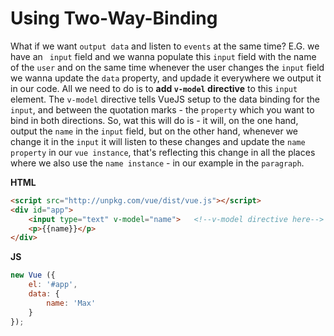 # Using Two-Way-Binding

What if we want `output data` and listen to `events` at the same time? E.G. we have an ` input` field and we wanna populate this `input` field with the name of the `user` and on the same time whenever the user changes the `input` field we wanna update the `data` property, and updade it everywhere we output it in our code. All we need to do is to **add `v-model` directive** to this `input` element. The `v-model` directive tells VueJS setup to the data binding for the `input`, and between the quotation marks - the `property` which you want to bind in both directions. So, wat this will do is - it will, on the one hand, output the `name` in the `input` field, but on the other hand, whenever we change it in the `input` it will listen to these changes and update the `name property` in our `vue instance`, that's reflecting this change in all the places where we also use the `name instance` - in our example in the `paragraph`.   

**HTML**

```html
<script src="http://unpkg.com/vue/dist/vue.js"></script>
<div id="app">
    <input type="text" v-model="name">   <!--v-model directive here-->
    <p>{{name}}</p>
</div>
```
**JS**

```js
new Vue ({
    el: '#app',
    data: {
        name: 'Max'
    }
});
```